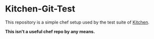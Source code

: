Kitchen-Git-Test
================

This repository is a simple chef setup used by the test suite of [Kitchen](http://github.com/krobertson/kitchen).

**This isn't a useful chef repo by any means.**
